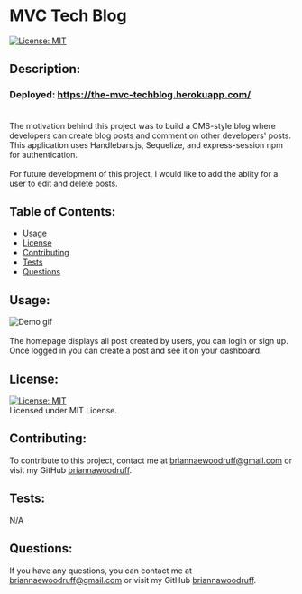   # MVC Tech Blog
  [![License: MIT](https://img.shields.io/badge/License-MIT-yellow.svg)](https://opensource.org/licenses/MIT)

  ## Description:
  ### Deployed: https://the-mvc-techblog.herokuapp.com/ <br /><br /> 
  The motivation behind this project was to build a CMS-style blog where developers can create blog posts and comment on other developers' posts. This application uses Handlebars.js, Sequelize, and express-session npm for authentication. <br /><br />  For future development of this project, I would like to add the ablity for a user to edit and delete posts.
  <br />

  ## Table of Contents:
  * [Usage](#usage)
  * [License](#license)
  * [Contributing](#contributing)
  * [Tests](#tests)
  * [Questions](#questions)
  
  ## Usage:
  ![Demo gif](public/media/TechBlog.gif) <br />  <br /> The homepage displays all post created by users, you can login or sign up. Once logged in you can create a post and see it on your dashboard.

  ## License: 
  [![License: MIT](https://img.shields.io/badge/License-MIT-yellow.svg)](https://opensource.org/licenses/MIT)
  <br />
  Licensed under MIT License.
  <br />

  ## Contributing:
  To contribute to this project, contact me at 
  briannaewoodruff@gmail.com or visit my GitHub [briannawoodruff](https://github.com/briannawoodruff).
  <br />

  ## Tests:
  N/A
  <br />
  
  ## Questions:
  If you have any questions, you can contact me at briannaewoodruff@gmail.com or visit my GitHub [briannawoodruff](https://github.com/briannawoodruff).